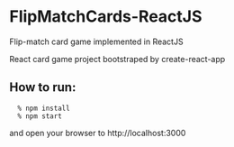 # FlipMatchCards-ReactJS
Flip-match card game implemented in ReactJS

React card game project bootstraped by create-react-app

## How to run:
```
  % npm install
  % npm start
```
and open your browser to http://localhost:3000
